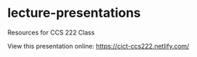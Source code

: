 # lecture-presentations
 Resources for CCS 222 Class 

 View this presentation online: https://cict-ccs222.netlify.com/
